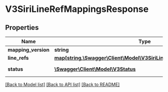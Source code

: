 # V3SiriLineRefMappingsResponse

## Properties
Name | Type | Description | Notes
------------ | ------------- | ------------- | -------------
**mapping_version** | **string** |  | [optional] 
**line_refs** | [**map[string,\Swagger\Client\Model\V3SiriLineRefDirectionRefsDictionary]**](V3SiriLineRefDirectionRefsDictionary.md) |  | [optional] 
**status** | [**\Swagger\Client\Model\V3Status**](V3Status.md) | API Status / Metadata | [optional] 

[[Back to Model list]](../README.md#documentation-for-models) [[Back to API list]](../README.md#documentation-for-api-endpoints) [[Back to README]](../README.md)


